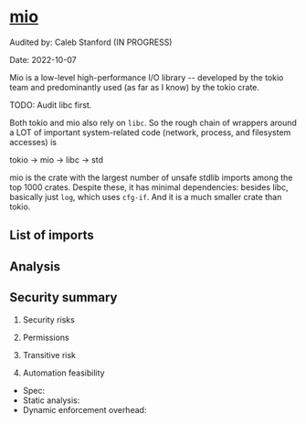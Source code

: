 # [mio](https://github.com/tokio-rs/mio)

Audited by: Caleb Stanford
(IN PROGRESS)

Date: 2022-10-07

Mio is a low-level high-performance I/O library -- developed by the tokio
team and predominantly used (as far as I know) by the tokio crate.

TODO: Audit libc first.

Both tokio and mio also rely on `libc`. So the rough chain of wrappers around
a LOT of important system-related code (network, process, and filesystem
accesses) is

tokio -> mio -> libc -> std

mio is the crate with the largest number of unsafe stdlib imports among
the top 1000 crates.
Despite these, it has minimal dependencies: besides libc, basically
just `log`, which uses `cfg-if`.
And it is a much smaller crate than tokio.

## List of imports <!-- number -->

<!-- Copy from experiments/results/top100_all.csv -->

## Analysis

<!-- Detailed audit -->

## Security summary

1. Security risks

<!-- Short answer -->

2. Permissions

<!-- Short answer -->

3. Transitive risk

<!-- Short answer -->

4. Automation feasibility

<!-- Feasible/infeasible -->

- Spec:
- Static analysis:
- Dynamic enforcement overhead:
